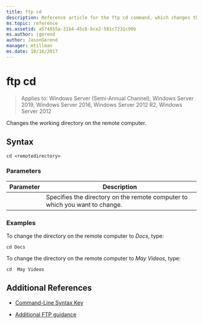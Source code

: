 ```yaml
---
title: ftp cd
description: Reference article for the ftp cd command, which changes the working directory on the remote computer.
ms.topic: reference
ms.assetid: a574855a-31b4-45c6-bce2-581c7231c99b
ms.author: jgerend
author: JasonGerend
manager: mtillman
ms.date: 10/16/2017
---
```


# ftp cd

> Applies to: Windows Server (Semi-Annual Channel), Windows Server 2019, Windows Server 2016, Windows Server 2012 R2, Windows Server 2012

Changes the working directory on the remote computer.

## Syntax

```
cd <remotedirectory>
```

### Parameters

| Parameter | Description |
| --------- | ----------- |
| <remotedirectory> | Specifies the directory on the remote computer to which you want to change. |

### Examples

To change the directory on the remote computer to *Docs*, type:

```
cd Docs
```

To change the directory on the remote computer to *May Videos*, type:

```
cd  May Videos
```

## Additional References

- [Command-Line Syntax Key](command-line-syntax-key.md)

- [Additional FTP guidance](/previous-versions/orphan-topics/ws.10/cc756013(v=ws.10))
